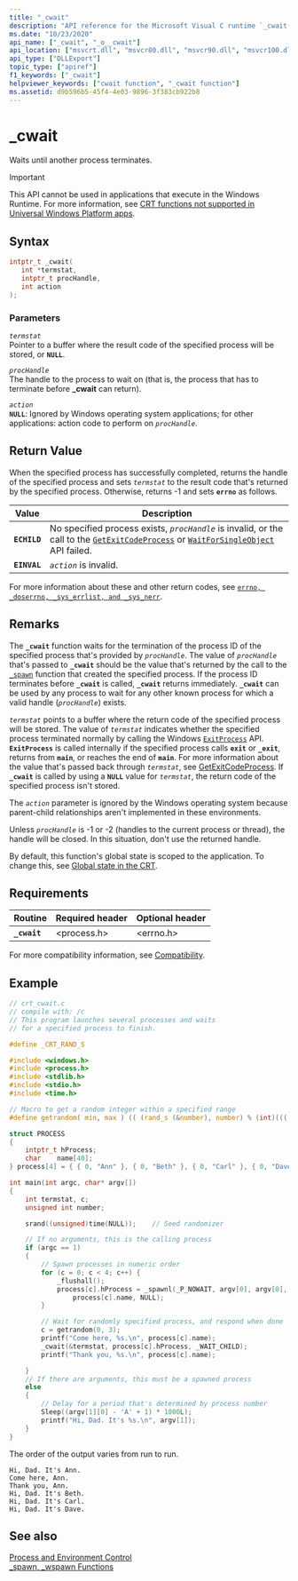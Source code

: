 ```yaml
---
title: "_cwait"
description: "API reference for the Microsoft Visual C runtime `_cwait()` function."
ms.date: "10/23/2020"
api_name: ["_cwait", "_o__cwait"]
api_location: ["msvcrt.dll", "msvcr80.dll", "msvcr90.dll", "msvcr100.dll", "msvcr100_clr0400.dll", "msvcr110.dll", "msvcr110_clr0400.dll", "msvcr120.dll", "msvcr120_clr0400.dll", "ucrtbase.dll", "api-ms-win-crt-process-l1-1-0.dll", "api-ms-win-crt-private-l1-1-0.dll"]
api_type: ["DLLExport"]
topic_type: ["apiref"]
f1_keywords: ["_cwait"]
helpviewer_keywords: ["cwait function", "_cwait function"]
ms.assetid: d9b596b5-45f4-4e03-9896-3f383cb922b8
---
```

# _cwait

Waits until another process terminates.

> [!IMPORTANT]
> This API cannot be used in applications that execute in the Windows Runtime. For more information, see [CRT functions not supported in Universal Windows Platform apps](../../cppcx/crt-functions-not-supported-in-universal-windows-platform-apps.md).

## Syntax

```C
intptr_t _cwait(
   int *termstat,
   intptr_t procHandle,
   int action
);
```

### Parameters

*`termstat`*\
Pointer to a buffer where the result code of the specified process will be stored, or **`NULL`**.

*`procHandle`*\
The handle to the process to wait on (that is, the process that has to terminate before **_cwait** can return).

*`action`*\
**`NULL`**: Ignored by Windows operating system applications; for other applications: action code to perform on *`procHandle`*.

## Return Value

When the specified process has successfully completed, returns the handle of the specified process and sets *`termstat`* to the result code that's returned by the specified process. Otherwise, returns -1 and sets **`errno`** as follows.

|Value|Description|
|-----------|-----------------|
|**`ECHILD`**|No specified process exists, *`procHandle`* is invalid, or the call to the [`GetExitCodeProcess`](/windows/win32/api/processthreadsapi/nf-processthreadsapi-getexitcodeprocess) or [`WaitForSingleObject`](/windows/win32/api/synchapi/nf-synchapi-waitforsingleobject) API failed.|
|**`EINVAL`**|*`action`* is invalid.|

For more information about these and other return codes, see [`errno, _doserrno, _sys_errlist, and _sys_nerr`](../../c-runtime-library/errno-doserrno-sys-errlist-and-sys-nerr.md).

## Remarks

The **`_cwait`** function waits for the termination of the process ID of the specified process that's provided by *`procHandle`*. The value of *`procHandle`* that's passed to **`_cwait`** should be the value that's returned by the call to the [`_spawn`](../../c-runtime-library/spawn-wspawn-functions.md) function that created the specified process. If the process ID terminates before **`_cwait`** is called, **`_cwait`** returns immediately. **`_cwait`** can be used by any process to wait for any other known process for which a valid handle (*`procHandle`*) exists.

*`termstat`* points to a buffer where the return code of the specified process will be stored. The value of *`termstat`* indicates whether the specified process terminated normally by calling the Windows [`ExitProcess`](/windows/win32/api/processthreadsapi/nf-processthreadsapi-exitprocess) API. **`ExitProcess`** is called internally if the specified process calls **`exit`** or **`_exit`**, returns from **`main`**, or reaches the end of **`main`**. For more information about the value that's passed back through *`termstat`*, see [GetExitCodeProcess](/windows/win32/api/processthreadsapi/nf-processthreadsapi-getexitcodeprocess). If **`_cwait`** is called by using a **`NULL`** value for *`termstat`*, the return code of the specified process isn't stored.

The *`action`* parameter is ignored by the Windows operating system because parent-child relationships aren't implemented in these environments.

Unless *`procHandle`* is -1 or -2 (handles to the current process or thread), the handle will be closed. In this situation, don't use the returned handle.

By default, this function's global state is scoped to the application. To change this, see [Global state in the CRT](../global-state.md).

## Requirements

|Routine|Required header|Optional header|
|-------------|---------------------|---------------------|
|**`_cwait`**|\<process.h>|\<errno.h>|

For more compatibility information, see [Compatibility](../../c-runtime-library/compatibility.md).

## Example

```C
// crt_cwait.c
// compile with: /c
// This program launches several processes and waits
// for a specified process to finish.

#define _CRT_RAND_S

#include <windows.h>
#include <process.h>
#include <stdlib.h>
#include <stdio.h>
#include <time.h>

// Macro to get a random integer within a specified range
#define getrandom( min, max ) (( (rand_s (&number), number) % (int)((( max ) + 1 ) - ( min ))) + ( min ))

struct PROCESS
{
    intptr_t hProcess;
    char    name[40];
} process[4] = { { 0, "Ann" }, { 0, "Beth" }, { 0, "Carl" }, { 0, "Dave" } };

int main(int argc, char* argv[])
{
    int termstat, c;
    unsigned int number;

    srand((unsigned)time(NULL));    // Seed randomizer

    // If no arguments, this is the calling process
    if (argc == 1)
    {
        // Spawn processes in numeric order
        for (c = 0; c < 4; c++) {
            _flushall();
            process[c].hProcess = _spawnl(_P_NOWAIT, argv[0], argv[0],
                process[c].name, NULL);
        }

        // Wait for randomly specified process, and respond when done
        c = getrandom(0, 3);
        printf("Come here, %s.\n", process[c].name);
        _cwait(&termstat, process[c].hProcess, _WAIT_CHILD);
        printf("Thank you, %s.\n", process[c].name);

    }
    // If there are arguments, this must be a spawned process
    else
    {
        // Delay for a period that's determined by process number
        Sleep((argv[1][0] - 'A' + 1) * 1000L);
        printf("Hi, Dad. It's %s.\n", argv[1]);
    }
}
```

The order of the output varies from run to run.

```Output
Hi, Dad. It's Ann.
Come here, Ann.
Thank you, Ann.
Hi, Dad. It's Beth.
Hi, Dad. It's Carl.
Hi, Dad. It's Dave.
```

## See also

[Process and Environment Control](../../c-runtime-library/process-and-environment-control.md)\
[_spawn, _wspawn Functions](../../c-runtime-library/spawn-wspawn-functions.md)
